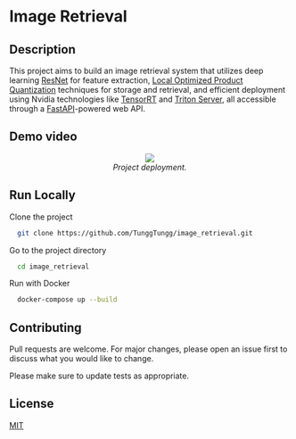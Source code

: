 
# **Image Retrieval**

## Description
This project aims to build an image retrieval system that utilizes deep learning [ResNet](https://keras.io/api/applications/resnet/) for feature extraction, [Local Optimized Product Quantization](https://github.com/facebookresearch/faiss) techniques for storage and retrieval, and efficient deployment using Nvidia technologies like [TensorRT](https://developer.nvidia.com/tensorrt) and [Triton Server](https://developer.nvidia.com/triton-inference-server), all accessible through a [FastAPI](https://fastapi.tiangolo.com/)-powered web API.

## Demo video
<p align="center">
  <img src="demo/video.gif"><br/>
  <i>Project deployment.</i>
</p>


## Run Locally

Clone the project

```bash
  git clone https://github.com/TunggTungg/image_retrieval.git
```

Go to the project directory

```bash
  cd image_retrieval
```

Run with Docker

```bash
  docker-compose up --build
```


## Contributing

Pull requests are welcome. For major changes, please open an issue first
to discuss what you would like to change.

Please make sure to update tests as appropriate.

## License

[MIT](https://choosealicense.com/licenses/mit/)